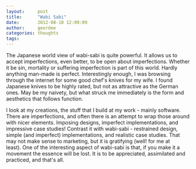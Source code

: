 ```yaml
---
layout:     post
title:      "Wabi Sabi"
date:       2012-08-10 12:09:09
author:     geordee
categories: thoughts
tags:
---
```


The Japanese world view of wabi-sabi is quite powerful. It allows us to accept imperfections, even better, to be open about imperfections. Whether it be sin, mortality or suffering imperfection is part of this world. Hardly anything man-made is perfect. Interestingly enough, I was browsing through the internet for some good chef's knives for my wife. I found Japanese knives to be highly rated, but not as attractive as the German ones. May be my naivety, but what struck me immediately is the form and aesthetics that follows function.

I look at my creations, the stuff that I build at my work - mainly software. There are imperfections, and often there is an attempt to wrap those around with nicer elements. Imposing designs, imperfect implementations, and impressive case studies! Contrast it with wabi-sabi - restrained design, simple (and imperfect) implementations, and realistic case studies. That may not make sense to marketing, but it is gratifying (well! for me at least). One of the interesting aspect of wabi-sabi is that, if you make it a movement the essence will be lost. It is to be appreciated, assimilated and practiced, and that's all.
